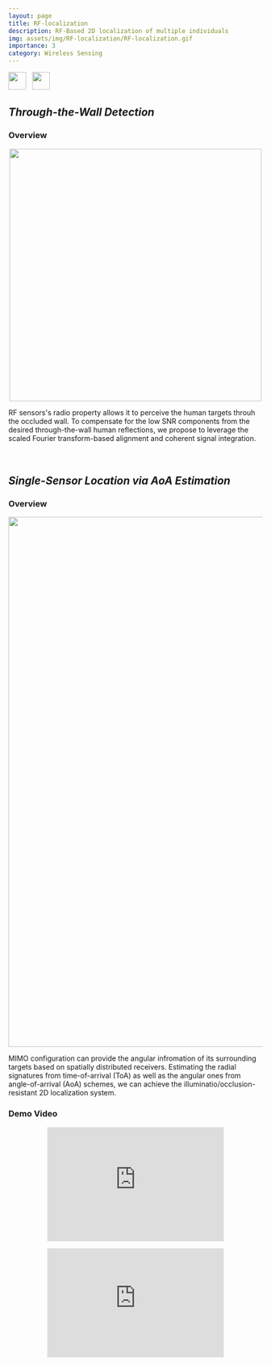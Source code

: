 ```yaml
---
layout: page
title: RF-localization
description: RF-Based 2D localization of multiple individuals
img: assets/img/RF-localization/RF-localization.gif
importance: 3
category: Wireless Sensing
---
```

<img src="https://img.shields.io/badge/-Wireless%20Sensing-blueviolet" height="35">
&nbsp;&nbsp;<img src="https://img.shields.io/badge/-Signal%20Processing-lightgrey" height="35">

## *Through-the-Wall Detection*
### Overview
<p align="center"><img src="https://jhchoi93.github.io/assets/img/RF-localization/Through-wall_result.png" width="500px"/></p>

RF sensors's radio property allows it to perceive the human targets throuh the occluded wall. To compensate for the low SNR components from the desired through-the-wall human reflections, we propose to leverage the scaled Fourier transform-based alignment and coherent signal integration.
<br><br><br>

## *Single-Sensor Location via AoA Estimation*
### Overview
<p align="center"><img src="https://jhchoi93.github.io/assets/img/RF-localization/FMCW_result.png" width="1050px"/></p>

MIMO configuration can provide the angular infromation of its surrounding targets based on spatially distributed receivers. Estimating the radial signatures from time-of-arrival (ToA) as well as the angular ones from angle-of-arrival (AoA) schemes, we can achieve the illuminatio/occlusion-resistant 2D localization system.

### Demo Video
<p align="center"><iframe width="350" height="226" title="localization of single person" src="https://www.youtube.com/embed/TEVrvEwUfgg" frameborder="0" allow="accelerometer; autoplay; clipboard-write; encrypted-media; gyroscope; picture-in-picture" allowfullscreen></iframe></p>

<p align="center"><iframe width="350" height="216" title="localization of multiple people" src="https://www.youtube.com/embed/tY5Yr5oMEA0" frameborder="0" allow="accelerometer; autoplay; clipboard-write; encrypted-media; gyroscope; picture-in-picture" allowfullscreen></iframe></p>